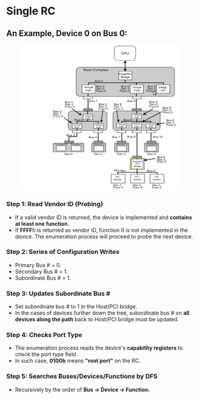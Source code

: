 # Single RC

## An Example, Device 0 on Bus 0:

<figure><img src="../../.gitbook/assets/image (12).png" alt="" width="480"><figcaption></figcaption></figure>

### Step 1: Read Vendor ID (Probing)

* If a valid vendor ID is returned, the device is implemented and **contains at least one function**.
* If **FFFF**h is returned as vendor ID, function 0 is not implemented in the device. The enumeration process will proceed to probe the next device.

### Step 2: Series of Configuration Writes

* Primary Bus # = 0.
* Secondary Bus # = 1.
* Subordinate Bus # = 1.

### Step 3: Updates Subordinate Bus \#

* Set subordinate bus # to 1 in the Host/PCI bridge.
* In the cases of devices further down the tree, subordinate bus # on **all devices along the path** back to Host/PCI bridge must be updated.

### Step 4: Checks Port Type

* The enumeration process reads the device's **capability registers** to check the port type field.
* In such case, **0100b** means **"root port"** on the RC.

### Step 5: Searches Buses/Devices/Functions by DFS

* Recursively by the order of **Bus -> Device -> Function.**
